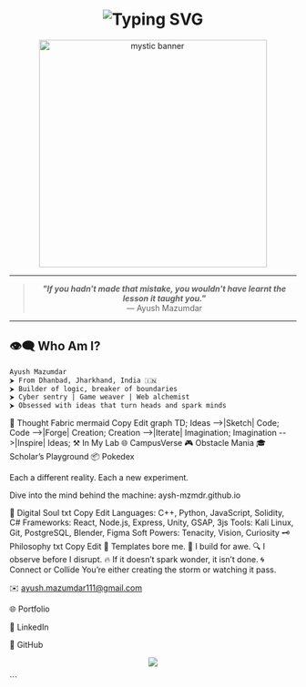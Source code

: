 <h1 align="center">
  <img src="https://readme-typing-svg.herokuapp.com?font=Fira+Code&size=30&duration=2000&pause=1000&color=00FFD9&center=true&vCenter=true&width=800&height=70&lines=%E2%9C%A8+Crafting+Code+%7C+Shaping+Ideas+%E2%9C%A8;Into+the+Digital+Unknown..." alt="Typing SVG">
</h1>

<p align="center">
  <img src="https://github.com/aysh-mzmdr/aysh-mzmdr/assets/0000000/placeholder" width="400" alt="mystic banner"/>
</p>

---

<blockquote align="center">
  <b><i>"If you hadn't made that mistake, you wouldn't have learnt the lesson it taught you."</i></b><br>
  — Ayush Mazumdar
</blockquote>

---

## 👁‍🗨 Who Am I?

```txt
Ayush Mazumdar
⮞ From Dhanbad, Jharkhand, India 🇮🇳
⮞ Builder of logic, breaker of boundaries
⮞ Cyber sentry | Game weaver | Web alchemist
⮞ Obsessed with ideas that turn heads and spark minds
```
🧠 Thought Fabric
mermaid
Copy
Edit
graph TD;
    Ideas -->|Sketch| Code;
    Code -->|Forge| Creation;
    Creation -->|Iterate| Imagination;
    Imagination -->|Inspire| Ideas;
⚒️ In My Lab
🌐 CampusVerse
🎮 Obstacle Mania
🎓 Scholar’s Playground
📦 Pokedex

Each a different reality. Each a new experiment.

Dive into the mind behind the machine: aysh-mzmdr.github.io

🌌 Digital Soul
txt
Copy
Edit
Languages:     C++, Python, JavaScript, Solidity, C#
Frameworks:    React, Node.js, Express, Unity, GSAP, 3js
Tools:         Kali Linux, Git, PostgreSQL, Blender, Figma
Soft Powers:   Tenacity, Vision, Curiosity
🗝️ Philosophy
txt
Copy
Edit
🚫 Templates bore me.
🚀 I build for awe.
🔍 I observe before I disrupt.
🔥 If it doesn’t spark wonder, it isn’t done.
🌀 Connect or Collide
You’re either creating the storm or watching it pass.

✉️ ayush.mazumdar111@gmail.com

🌐 Portfolio

💼 LinkedIn

👾 GitHub

<p align="center"> <img src="https://capsule-render.vercel.app/api?type=waving&color=0:00ffd9,100:0d1117&height=120&section=footer&animation=fadeIn&fontColor=ffffff" /> </p> ```
